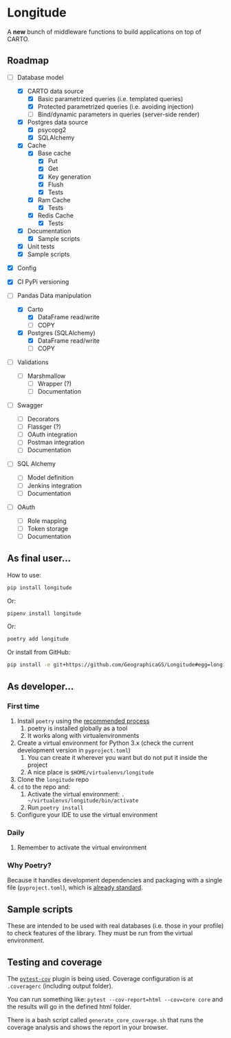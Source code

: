 # Longitude

A **new** bunch of middleware functions to build applications on top of CARTO.

## Roadmap

- [ ] Database model
  - [x] CARTO data source
    - [x] Basic parametrized queries (i.e. templated queries)
    - [x] Protected parametrized queries (i.e. avoiding injection)
    - [ ] Bind/dynamic parameters in queries (server-side render)
  - [x] Postgres data source
    - [x] psycopg2
    - [x] SQLAlchemy
  - [x] Cache
    - [x] Base cache
      - [x] Put
      - [x] Get
      - [x] Key generation
      - [x] Flush
      - [x] Tests
    - [x] Ram Cache
      - [x] Tests
    - [x] Redis Cache
      - [x] Tests 
  - [x] Documentation
    - [x] Sample scripts
  - [x] Unit tests
  - [x] Sample scripts
 
- [x] Config
 
- [x] CI PyPi versioning

- [ ] Pandas Data manipulation
  - [x] Carto
    - [x] DataFrame read/write
    - [ ] COPY
  - [x] Postgres (SQLAlchemy)
    - [x] DataFrame read/write
    - [ ] COPY
 
- [ ] Validations
  - [ ] Marshmallow
    - [ ] Wrapper (?)
    - [ ] Documentation
 
- [ ] Swagger
  - [ ] Decorators
  - [ ] Flassger (?)
  - [ ] OAuth integration
  - [ ] Postman integration
  - [ ] Documentation
  
- [ ] SQL Alchemy
  - [ ] Model definition
  - [ ] Jenkins integration
  - [ ] Documentation

- [ ] OAuth
  - [ ] Role mapping
  - [ ] Token storage
  - [ ] Documentation
  
## As final user...

How to use:
```bash
pip install longitude
```

Or:
```bash
pipenv install longitude
```

Or:
```bash
poetry add longitude
```

Or install from GitHub:
```bash
pip install -e git+https://github.com/GeographicaGS/Longitude#egg=longitude
```

## As developer...

### First time

1. Install ```poetry``` using the [recommended process](https://github.com/sdispater/poetry#installation)
    1. poetry is installed globally as a tool
    1. It works along with virtualenvironments
1. Create a virtual environment for Python 3.x (check the current development version in ```pyproject.toml```)
    1. You can create it wherever you want but do not put it inside the project
    1. A nice place is ```$HOME/virtualenvs/longitude```
1. Clone the ```longitude``` repo
1. `cd` to the repo and:
    1. Activate the virtual environment: `. ~/virtualenvs/longitude/bin/activate`
    1. Run `poetry install`
1. Configure your IDE to use the virtual environment

### Daily

1. Remember to activate the virtual environment 

### Why Poetry?

Because it handles development dependencies and packaging with a single file (```pyproject.toml```), which is [already standard](https://flit.readthedocs.io/en/latest/pyproject_toml.html).

## Sample scripts

These are intended to be used with real databases (i.e. those in your profile) to check features of the library. They must be run from the virtual environment.

## Testing and coverage 

The [```pytest-cov```](https://pytest-cov.readthedocs.io/en/latest/) plugin is being used. Coverage configuration is at ```.coveragerc``` (including output folder).

You can run something like: ```pytest --cov-report=html --cov=core core``` and the results will go in the defined html folder.

There is a bash script called ```generate_core_coverage.sh``` that runs the coverage analysis and shows the report in your browser.
